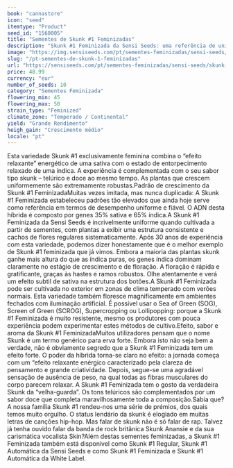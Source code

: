```yaml
---
book: "cannastore"
icon: "seed"
itemtype: "Product"
seed_id: "1560005"
title: "Sementes de Skunk #1 Feminizadas"
description: "Skunk #1 Feminizada da Sensi Seeds: uma referência de uniformidade, fiabilidade e colheitas ricas, com um “efeito relaxante” híbrido muito agradável."
image: "https://img.sensiseeds.com/pt/sementes-feminizadas/sensi-seeds/skunk-1-feminizada-image.png"
slug: "/pt-sementes-de-skunk-1-feminizadas"
url: "https://sensiseeds.com/pt/sementes-feminizadas/sensi-seeds/skunk-1-feminizada?a_aid=cannastore"
price: 48.99
currency: "eur"
number_of_seeds: 10
category: "Sementes Feminizada"
flowering_min: 45
flowering_max: 50
strain_type: "Feminized"
climate_zone: "Temperado / Continental"
yield: "Grande Rendimento"
heigh_gain: "Crescimento médio"
locale: "pt"
---
```

Esta variedade Skunk #1 exclusivamente feminina combina o “efeito relaxante” energético de uma sativa com o estado de entorpecimento relaxado de uma índica. A experiência é complementada com o seu sabor tipo skunk – telúrico e doce ao mesmo tempo. As plantas que crescem uniformemente são extremamente robustas.Padrão de crescimento da Skunk #1 FeminizadaMuitas vezes imitada, mas nunca duplicada: A Skunk #1 Feminizada estabeleceu padrões tão elevados que ainda hoje serve como referência em termos de desempenho uniforme e fiável. O ADN desta híbrida é composto por genes 35% sativa e 65% índica.A Skunk #1 Feminizada da Sensi Seeds é incrivelmente uniforme quando cultivada a partir de sementes, com plantas a exibir uma estrutura consistente e cachos de flores regulares sistematicamente. Após 30 anos de experiência com esta variedade, podemos dizer honestamente que é o melhor exemplo de Skunk #1 feminizada que já vimos. Embora a maioria das plantas skunk ganhe mais altura do que as índica puras, os genes índica dominam claramente no estágio de crescimento e de floração. A floração é rápida e gratificante, graças às hastes e ramos robustos. Olhe atentamente e verá um efeito subtil de sativa na estrutura dos botões.A Skunk #1 Feminizada pode ser cultivada no exterior em zonas de clima temperado com verões normais. Esta variedade também floresce magnificamente em ambientes fechados com iluminação artificial. É possível usar o Sea of Green (SOG), Screen of Green (SCROG), Supercropping ou Lollipopping: porque a Skunk #1 Feminizada é muito resistente, mesmo os produtores com pouca experiência podem experimentar estes métodos de cultivo.Efeito, sabor e aroma da Skunk #1 FeminizadaMuitos utilizadores pensam que o nome Skunk é um termo genérico para erva forte. Embora isto não seja bem a verdade, não é obviamente segredo que a Skunk #1 Feminizada tem um efeito forte. O poder da híbrida torna-se claro no efeito: a jornada começa com um “efeito relaxante enérgico caracterizado pela clareza de pensamento e grande criatividade. Depois, segue-se uma agradável sensação de ausência de peso, na qual todas as fibras musculares do corpo parecem relaxar. A Skunk #1 Feminizada tem o gosto da verdadeira Skunk da “velha-guarda”. Os tons telúricos são complementados por um sabor doce que completa maravilhosamente toda a composição.Sabia que?A nossa família Skunk #1 rendeu-nos uma série de prémios, dos quais temos muito orgulho. O status lendário da skunk é elogiado em muitas letras de canções hip-hop. Mas falar de skunk não é só falar de rap. Talvez já tenha ouvido falar da banda de rock britânica Skunk Anansie e da sua carismática vocalista Skin?Além destas sementes feminizadas, a Skunk #1 Feminizada também está disponível como Skunk #1 Regular, Skunk #1 Automática da Sensi Seeds e como Skunk #1 Feminizada e Skunk #1 Automática da White Label.
